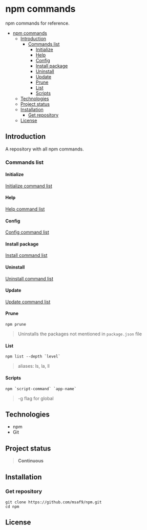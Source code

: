 # npm commands
npm commands  for reference.

- [npm commands](#npm-commands)
  - [Introduction](#introduction)
    - [Commands list](#commands-list)
      - [Initialize](#initialize)
      - [Help](#help)
      - [Config](#config)
      - [Install package](#install-package)
      - [Uninstall](#uninstall)
      - [Update](#update)
      - [Prune](#prune)
      - [List](#list)
      - [Scripts](#scripts)
  - [Technologies](#technologies)
  - [Project status](#project-status)
  - [Installation](#installation)
    - [Get repository](#get-repository)
  - [License](#license)

## Introduction
A repository with all npm commands.

### Commands list
#### Initialize
[Initialize command list](INITIALIZE.md "Initialize Commands")

#### Help
[Help command list](HELP.md "Help Commands")

#### Config
[Config command list](CONFIG.md "Config Commands")

#### Install package
[Install command list](INSTALL.md "Install Commands")

#### Uninstall
[Uninstall command list](UNINSTALL.md "Uninstall Commands")

#### Update
[Update command list](UPDATE.md "Update Commands")

#### Prune
```npm
npm prune
```
> Uninstalls the packages not mentioned in `package.json` file

#### List
```npm
npm list --depth `level`
```
> aliases: ls, la, ll


#### Scripts
```npm
npm `script-command` `app-name`
```

> -g flag for global

## Technologies
- npm
- Git

## Project status
> **Continuous**

## Installation
### Get repository
```git
git clone https://github.com/msaf9/npm.git
cd npm
```

## License
